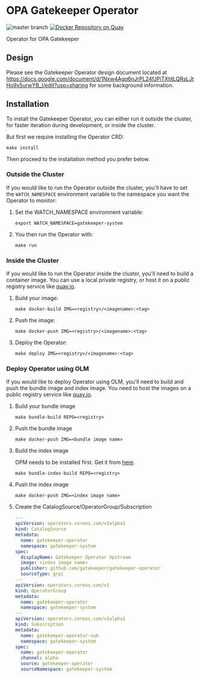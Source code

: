 # OPA Gatekeeper Operator
![master branch](https://github.com/gatekeeper/gatekeeper-operator/workflows/Go/badge.svg?branch=master)
[![Docker Repository on
Quay](https://quay.io/repository/gatekeeper/gatekeeper-operator/status "Docker
Repository on
Quay")](https://quay.io/repository/gatekeeper/gatekeeper-operator)

Operator for OPA Gatekeeper

## Design

Please see the Gatekeeper Operator design document located at
https://docs.google.com/document/d/1Nxw4Agq6nJrPL24fJPiTXtjtLQRsLJtHo9x5urwYB_I/edit?usp=sharing
for some background information.

## Installation

To install the Gatekeeper Operator, you can either run it outside the cluster,
for faster iteration during development, or inside the cluster.

But first we require installing the Operator CRD:

```shell
make install
```

Then proceed to the installation method you prefer below.

### Outside the Cluster

If you would like to run the Operator outside the cluster, you'll have to set the
`WATCH_NAMESPACE` environment variable to the namespace you want the
Operator to monitor:

1. Set the WATCH_NAMESPACE environment variable:
    ```shell
    export WATCH_NAMESPACE=gatekeeper-system
    ```
1. You then run the Operator with:
    ```shell
    make run
    ```

### Inside the Cluster

If you would like to run the Operator inside the cluster, you'll need to build
a container image. You can use a local private registry, or host it on a public
registry service like [quay.io](https://quay.io).

1. Build your image:
    ```shell
    make docker-build IMG=<registry>/<imagename>:<tag>
    ```
1. Push the image:
    ```shell
    make docker-push IMG=<registry>/<imagename>:<tag>
    ```
1. Deploy the Operator:
    ```shell
    make deploy IMG=<registry>/<imagename>:<tag>
    ```

### Deploy Operator using OLM

If you would like to deploy Operator using OLM, you'll need to build and push the bundle image and index image. You need to host the images on a public registry service like [quay.io](https://quay.io).

1. Build your bundle image
    ```shell
    make bundle-build REPO=<registry>
    ```
1. Push the bundle image
    ```shell
    make docker-push IMG=<bundle image name>
    ```
1. Build the index image

    OPM needs to be installed first. Get it from [here](https://github.com/operator-framework/operator-registry/releases).
    ```shell
    make bundle-index-build REPO=<registry>
    ```
1. Push the index image
    ```shell
    make docker-push IMG=<index image name>
    ```
1. Create the CatalogSource/OperatorGroup/Subscription
    ```yaml
    ---
    apiVersion: operators.coreos.com/v1alpha1
    kind: CatalogSource
    metadata:
      name: gatekeeper-operator
      namespace: gatekeeper-system
    spec:
      displayName: Gatekeeper Operator Upstream
      image: <index image name>
      publisher: github.com/gatekeeper/gatekeeper-operator
      sourceType: grpc
    ---
    apiVersion: operators.coreos.com/v1
    kind: OperatorGroup
    metadata:
      name: gatekeeper-operator
      namespace: gatekeeper-system
    ---
    apiVersion: operators.coreos.com/v1alpha1
    kind: Subscription
    metadata:
      name: gatekeeper-operator-sub
      namespace: gatekeeper-system
    spec:
      name: gatekeeper-operator
      channel: alpha
      source: gatekeeper-operator
      sourceNamespace: gatekeeper-system
    ```
